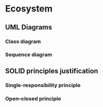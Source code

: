 # Ecosystem

## UML Diagrams

### Class diagram

### Sequence diagram

## SOLID principles justification

### Single-responsibility principle

### Open–closed principle
